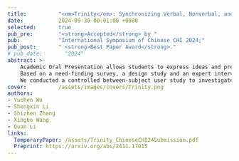 ```yaml
---
title:          "<em>Trinity</em>: Synchronizing Verbal, Nonverbal, and Visual Channels to Support Academic Oral Presentation Delivery"
date:           2024-09-30 00:01:00 +0800
selected:       true
pub_pre:        "<strong>Accepted</strong> by "
pub:            "International Symposium of Chinese CHI 2024;"
pub_post:       " <strong>Best Paper Award</strong>."
# pub_date:       "2024"
abstract: >-
    Academic Oral Presentation allows students to express ideas and present research findings. However, students often face the challenge of integrating verbal, nonverbal and visual elements into the presentation.<br>
    Based on a need-finding survey, a design study and an expert interview, we proposed <em>Trinity</em>, a hybrid delivery support system that provides guidance for multichannel delivery on-the-fly.<br>
    We conducted a controlled between-subject user study to investigate the usability, effectiveness, interaction, influence, trust and collaboration of <em>Trinity</em>.
cover:          /assets/images/covers/Trinity.png
authors:
- Yuchen Wu
- Shengxin Li
- Shizhen Zhang
- Xingbo Wang
- Quan Li
links:
  TemporaryPaper: /assets/Trinity_ChineseCHI24Submission.pdf
  Preprint: https://arxiv.org/abs/2411.17015
---
```

